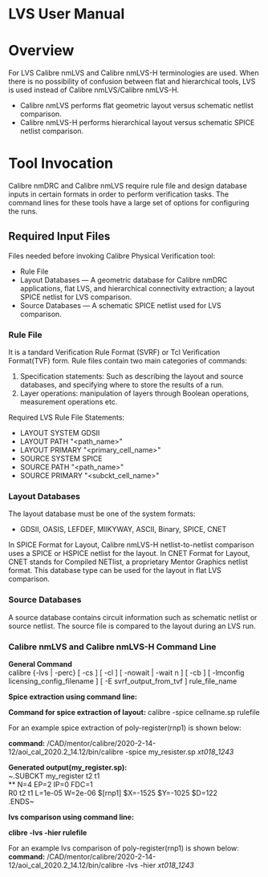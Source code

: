 # LVS User Manual
# Overview  
For LVS Calibre nmLVS and Calibre nmLVS-H terminologies are used. When there is no possibility of confusion between flat and hierarchical tools, LVS is used instead of Calibre nmLVS/Calibre nmLVS-H.
- Calibre nmLVS performs flat geometric layout versus schematic netlist comparison.
- Calibre nmLVS-H performs hierarchical layout versus schematic SPICE netlist comparison.

# Tool Invocation
Calibre nmDRC and Calibre nmLVS require rule file and design database inputs in certain formats in order to perform verification tasks. The command lines for these tools have a large set of options for configuring the runs.

## Required Input Files
Files needed before invoking Calibre Physical Verification tool:
- Rule File
- Layout Databases — A geometric database for Calibre nmDRC applications, flat LVS, and hierarchical connectivity extraction; a layout SPICE netlist for LVS comparison.
- Source Databases — A schematic SPICE netlist used for LVS comparison.  

### Rule File
It is a tandard Verification Rule Format (SVRF) or Tcl Verification Format(TVF) form. Rule files contain two main categories of commands:  
1. Specification statements: Such as describing the layout and source databases, and specifying where to store the results of a run.
2. Layer operations: manipulation of layers through Boolean operations, measurement operations etc.  

Required LVS Rule File Statements:
- LAYOUT SYSTEM GDSII
- LAYOUT PATH "<path_name>"
- LAYOUT PRIMARY "<primary_cell_name>"
- SOURCE SYSTEM SPICE
- SOURCE PATH "<path_name>"
- SOURCE PRIMARY "<subckt_cell_name>"

### Layout Databases
The layout database must be one of the system formats:
- GDSII, OASIS, LEFDEF, MIlKYWAY, ASCII, Binary, SPICE, CNET

In SPICE Format for Layout, Calibre nmLVS-H netlist-to-netlist comparison uses a SPICE or HSPICE netlist for the layout.
In CNET Format for Layout, CNET stands for Compiled NETlist, a proprietary Mentor Graphics netlist format. This database type can be used for the layout in flat LVS comparison.

### Source Databases
A source database contains circuit information such as schematic netlist or source netlist. The source file is compared to the layout during an LVS run.

### Calibre nmLVS and Calibre nmLVS-H Command Line
**General Command**  
calibre {-lvs | -perc} [ -cs ] [ -cl ] [ -nowait | -wait n ] [ -cb ] [ -lmconfig licensing_config_filename ] [ -E svrf_output_from_tvf ] rule_file_name

**Spice extraction using command line:**  

**Command for spice extraction of layout:** calibre -spice cellname.sp rulefile

For an example spice extraction of poly-register(rnp1) is shown below:  

**command:** /CAD/mentor/calibre/2020-2-14-12/aoi_cal_2020.2_14.12/bin/calibre -spice my_resister.sp _xt018_1243_
 
**Generated output(my_register.sp):**  
~.SUBCKT my_register t2 t1  
** N=4 EP=2 IP=0 FDC=1  
R0 t2 t1 L=1e-05 W=2e-06 $[rnp1] $X=-1525 $Y=-1025 $D=122  
.ENDS~  

**lvs comparison using command line:** 

**clibre -lvs -hier rulefile**

For an example lvs comparison of poly-register(rnp1) is shown below:  
**command:** /CAD/mentor/calibre/2020-2-14-12/aoi_cal_2020.2_14.12/bin/calibre -lvs -hier _xt018_1243_



















